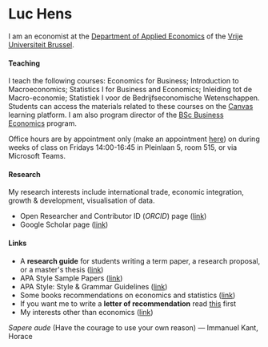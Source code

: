 # Luc Hens

I am an economist at the  [Department of Applied Economics](http://research.vub.ac.be/applied-economics) of the [Vrije Universiteit Brussel](http://www.vub.ac.be).

#### Teaching
I teach the following courses: Economics for Business; Introduction to Macroeconomics; Statistics I for Business and Economics; Inleiding tot de Macro-economie; Statistiek I voor de Bedrijfseconomische Wetenschappen. Students can access the materials related to these courses on the [Canvas](https://canvas.vub.be/) learning platform.  I am also program director of the [BSc Business Economics](http://www.vub.ac.be/en/study/business-economics) program. 

Office hours are by appointment only (make an appointment [here](https://calendly.com/luc-hens/)) on during weeks of class on Fridays 14:00-16:45 in Pleinlaan 5, room 515, or via Microsoft Teams. 
        
#### Research
My research interests include international trade, economic integration, growth &amp; development, visualisation of data. 
* Open Researcher and Contributor ID (*ORCID*) page ([link](https://orcid.org/0000-0003-4881-9317))
* Google Scholar page ([link](https://scholar.google.com/citations?user=x_S_UmwAAAAJ&hl=en))

#### Links
* A **research guide** for students writing a term paper, a research proposal, or a master's thesis ([link](guide.html))
* APA Style Sample Papers ([link](https://apastyle.apa.org/style-grammar-guidelines/paper-format/sample-papers))
* APA Style: Style &amp; Grammar Guidelines ([link](https://apastyle.apa.org/style-grammar-guidelines))
* Some books recommendations on economics and statistics ([link](book-recommendations.html))
* If you want me to write a **letter of recommendation** read [this](recommendation.html) first 
* My interests other than economics ([link](about-me.html))

*Sapere aude* (Have the courage to use your own reason) &mdash; Immanuel Kant,  Horace
